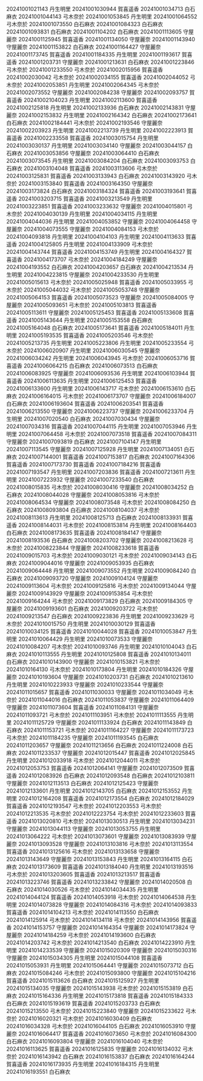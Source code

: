 20241001021143 丹生明里
20241001030944 賀喜遥香
20241001034713 白石麻衣
20241001044143 弓木奈於
20241001053845 丹生明里
20241001064552 弓木奈於
20241001073550 白石麻衣
20241001084323 白石麻衣
20241001093831 白石麻衣
20241001104202 白石麻衣
20241001113605 守屋麗奈
20241001125945 賀喜遥香
20241001134050 守屋麗奈
20241001143940 守屋麗奈
20241001153822 白石麻衣
20241001164427 守屋麗奈
20241001173745 賀喜遥香
20241001184335 丹生明里
20241001193617 賀喜遥香
20241001203731 守屋麗奈
20241001213631 白石麻衣
20241001223846 弓木奈於
20241001233550 弓木奈於
20241002015956 賀喜遥香
20241002030042 弓木奈於
20241002034155 賀喜遥香
20241002044052 弓木奈於
20241002053851 丹生明里
20241002064345 弓木奈於
20241002073552 守屋麗奈
20241002084238 守屋麗奈
20241002093757 賀喜遥香
20241002104023 丹生明里
20241002113600 賀喜遥香
20241002125818 丹生明里
20241002133936 白石麻衣
20241002143831 守屋麗奈
20241002153832 丹生明里
20241002164342 白石麻衣
20241002173641 白石麻衣
20241002184441 弓木奈於
20241002193546 守屋麗奈
20241002203923 丹生明里
20241002213739 丹生明里
20241002223913 賀喜遥香
20241002233558 賀喜遥香
20241003015754 丹生明里
20241003030137 丹生明里
20241003034140 守屋麗奈
20241003044157 白石麻衣
20241003053856 守屋麗奈
20241003064410 白石麻衣
20241003073545 丹生明里
20241003084204 白石麻衣
20241003093753 白石麻衣
20241003104048 賀喜遥香
20241003113606 弓木奈於
20241003125831 賀喜遥香
20241003133943 白石麻衣
20241003143920 弓木奈於
20241003153840 賀喜遥香
20241003164350 守屋麗奈
20241003173824 白石麻衣
20241003184324 賀喜遥香
20241003193641 賀喜遥香
20241003203715 賀喜遥香
20241003213549 丹生明里
20241003223851 賀喜遥香
20241003233632 守屋麗奈
20241004015801 弓木奈於
20241004030139 丹生明里
20241004034115 丹生明里
20241004044036 丹生明里
20241004053852 守屋麗奈
20241004064458 守屋麗奈
20241004073555 守屋麗奈
20241004084153 弓木奈於
20241004093818 丹生明里
20241004104103 丹生明里
20241004113633 賀喜遥香
20241004125805 丹生明里
20241004133909 弓木奈於
20241004143744 賀喜遥香
20241004153749 丹生明里
20241004164327 賀喜遥香
20241004173707 弓木奈於
20241004184249 守屋麗奈
20241004193552 白石麻衣
20241004203657 白石麻衣
20241004213534 丹生明里
20241004223815 守屋麗奈
20241004233530 丹生明里
20241005015613 弓木奈於
20241005025948 賀喜遥香
20241005033955 弓木奈於
20241005044032 弓木奈於
20241005053748 守屋麗奈
20241005064153 賀喜遥香
20241005073523 守屋麗奈
20241005084005 守屋麗奈
20241005093651 弓木奈於
20241005103813 賀喜遥香
20241005113611 守屋麗奈
20241005125453 賀喜遥香
20241005133608 賀喜遥香
20241005143644 丹生明里
20241005153558 白石麻衣
20241005164048 白石麻衣
20241005173641 賀喜遥香
20241005184011 丹生明里
20241005193535 賀喜遥香
20241005203546 弓木奈於
20241005213735 丹生明里
20241005223806 丹生明里
20241005233554 弓木奈於
20241006020907 丹生明里
20241006030545 守屋麗奈
20241006034242 丹生明里
20241006043945 弓木奈於
20241006053716 賀喜遥香
20241006064215 白石麻衣
20241006073513 白石麻衣
20241006083925 守屋麗奈
20241006093536 丹生明里
20241006103944 賀喜遥香
20241006113635 丹生明里
20241006125453 賀喜遥香
20241006133600 丹生明里
20241006143717 弓木奈於
20241006153610 白石麻衣
20241006164015 弓木奈於
20241006173707 守屋麗奈
20241006184007 白石麻衣
20241006193604 賀喜遥香
20241006203541 賀喜遥香
20241006213550 守屋麗奈
20241006223737 守屋麗奈
20241006233704 丹生明里
20241007020540 白石麻衣
20241007030434 守屋麗奈
20241007034316 賀喜遥香
20241007044115 丹生明里
20241007053946 丹生明里
20241007064458 弓木奈於
20241007073518 賀喜遥香
20241007084311 守屋麗奈
20241007093819 白石麻衣
20241007104147 丹生明里
20241007113545 守屋麗奈
20241007125928 丹生明里
20241007134051 白石麻衣
20241007144001 賀喜遥香
20241007153817 白石麻衣
20241007164306 賀喜遥香
20241007173730 賀喜遥香
20241007184216 賀喜遥香
20241007193547 丹生明里
20241007203836 賀喜遥香
20241007213611 丹生明里
20241007223932 守屋麗奈
20241007233540 白石麻衣
20241008015835 弓木奈於
20241008030416 守屋麗奈
20241008034252 白石麻衣
20241008044028 守屋麗奈
20241008053816 弓木奈於
20241008064534 守屋麗奈
20241008073548 弓木奈於
20241008084250 白石麻衣
20241008093804 白石麻衣
20241008104037 弓木奈於
20241008113613 丹生明里
20241008125713 白石麻衣
20241008133931 賀喜遥香
20241008144031 弓木奈於
20241008153814 丹生明里
20241008164403 白石麻衣
20241008173635 賀喜遥香
20241008184147 守屋麗奈
20241008193536 白石麻衣
20241008203702 守屋麗奈
20241008213628 弓木奈於
20241008223844 守屋麗奈
20241008233618 賀喜遥香
20241009015703 弓木奈於
20241009030121 弓木奈於
20241009034143 白石麻衣
20241009044016 守屋麗奈
20241009053935 白石麻衣
20241009064448 丹生明里
20241009073552 丹生明里
20241009084240 白石麻衣
20241009093720 守屋麗奈
20241009104124 守屋麗奈
20241009113604 弓木奈於
20241009125816 弓木奈於
20241009134044 守屋麗奈
20241009143929 守屋麗奈
20241009153854 弓木奈於
20241009164244 弓木奈於
20241009173829 白石麻衣
20241009184305 守屋麗奈
20241009193601 白石麻衣
20241009203722 弓木奈於
20241009213547 白石麻衣
20241009223836 丹生明里
20241009233629 弓木奈於
20241010015750 丹生明里
20241010030129 賀喜遥香
20241010034125 賀喜遥香
20241010044028 賀喜遥香
20241010053847 丹生明里
20241010064429 丹生明里
20241010073533 守屋麗奈
20241010084207 弓木奈於
20241010093746 丹生明里
20241010104043 白石麻衣
20241010113555 丹生明里
20241010125808 賀喜遥香
20241010134011 白石麻衣
20241010143900 守屋麗奈
20241010153821 弓木奈於
20241010164130 弓木奈於
20241010173804 丹生明里
20241010184326 守屋麗奈
20241010193604 守屋麗奈
20241010203731 白石麻衣
20241010213610 丹生明里
20241010223933 守屋麗奈
20241010233544 守屋麗奈
20241011015657 賀喜遥香
20241011030033 守屋麗奈
20241011034049 弓木奈於
20241011044016 白石麻衣
20241011053837 守屋麗奈
20241011064409 守屋麗奈
20241011073604 賀喜遥香
20241011084131 守屋麗奈
20241011093721 弓木奈於
20241011103951 弓木奈於
20241011113555 丹生明里
20241011125729 守屋麗奈
20241011133924 白石麻衣
20241011143849 白石麻衣
20241011153721 弓木奈於
20241011164227 守屋麗奈
20241011173723 弓木奈於
20241011184235 守屋麗奈
20241011193545 白石麻衣
20241011203657 守屋麗奈
20241011213656 白石麻衣
20241011224008 白石麻衣
20241011233537 守屋麗奈
20241012015447 賀喜遥香
20241012025845 丹生明里
20241012033918 弓木奈於
20241012044011 弓木奈於
20241012053753 賀喜遥香
20241012064141 守屋麗奈
20241012073509 賀喜遥香
20241012083926 白石麻衣
20241012093548 白石麻衣
20241012103811 守屋麗奈
20241012113513 白石麻衣
20241012125423 守屋麗奈
20241012133601 丹生明里
20241012143705 白石麻衣
20241012153552 丹生明里
20241012164208 賀喜遥香
20241012173554 白石麻衣
20241012184029 賀喜遥香
20241012193547 弓木奈於
20241012203553 弓木奈於
20241012213535 弓木奈於
20241012223754 弓木奈於
20241012233603 賀喜遥香
20241013020810 弓木奈於
20241013030513 丹生明里
20241013034231 守屋麗奈
20241013044113 守屋麗奈
20241013053755 丹生明里
20241013064222 弓木奈於
20241013073601 守屋麗奈
20241013083939 守屋麗奈
20241013093528 守屋麗奈
20241013103816 弓木奈於
20241013113554 賀喜遥香
20241013125616 弓木奈於
20241013133658 守屋麗奈
20241013143649 守屋麗奈
20241013153843 丹生明里
20241013164115 白石麻衣
20241013173609 賀喜遥香
20241013184040 丹生明里
20241013193516 弓木奈於
20241013203605 賀喜遥香
20241013213517 賀喜遥香
20241013223746 賀喜遥香
20241013233842 守屋麗奈
20241014020508 白石麻衣
20241014030526 弓木奈於
20241014034435 丹生明里
20241014044124 賀喜遥香
20241014053918 弓木奈於
20241014064538 丹生明里
20241014073828 守屋麗奈
20241014084316 弓木奈於
20241014093833 賀喜遥香
20241014104213 弓木奈於
20241014113550 白石麻衣
20241014125914 弓木奈於
20241014134118 弓木奈於
20241014143956 賀喜遥香
20241014153757 守屋麗奈
20241014164354 守屋麗奈
20241014173824 守屋麗奈
20241014184259 弓木奈於
20241014193600 白石麻衣
20241014203742 弓木奈於
20241014213540 白石麻衣
20241014223910 丹生明里
20241014233539 守屋麗奈
20241015020309 守屋麗奈
20241015030316 守屋麗奈
20241015034305 丹生明里
20241015044108 賀喜遥香
20241015053931 丹生明里
20241015064441 守屋麗奈
20241015073712 白石麻衣
20241015084246 弓木奈於
20241015093800 守屋麗奈
20241015104216 賀喜遥香
20241015113626 白石麻衣
20241015125927 丹生明里
20241015134035 守屋麗奈
20241015143938 弓木奈於
20241015153819 白石麻衣
20241015164336 丹生明里
20241015173818 賀喜遥香
20241015184333 白石麻衣
20241015193619 賀喜遥香
20241015203733 白石麻衣
20241015213550 弓木奈於
20241015223840 守屋麗奈
20241015233622 弓木奈於
20241016020321 弓木奈於
20241016030409 白石麻衣
20241016034328 弓木奈於
20241016044105 白石麻衣
20241016053910 守屋麗奈
20241016064417 賀喜遥香
20241016073650 弓木奈於
20241016084300 白石麻衣
20241016093804 守屋麗奈
20241016104040 弓木奈於
20241016113625 賀喜遥香
20241016125835 守屋麗奈
20241016134032 弓木奈於
20241016143942 白石麻衣
20241016153837 白石麻衣
20241016164244 賀喜遥香
20241016173935 丹生明里
20241016184315 丹生明里
20241016193551 白石麻衣
